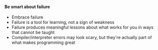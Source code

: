 #### Be smart about failure

* Embrace failure
* Failure is a tool for learning, not a sign of weakness
* Failure produces meaningful lessons about what works for you in ways that cannot be taught
* Compiler/interpreter errors may look scary, but they're actually part of what makes programming great
